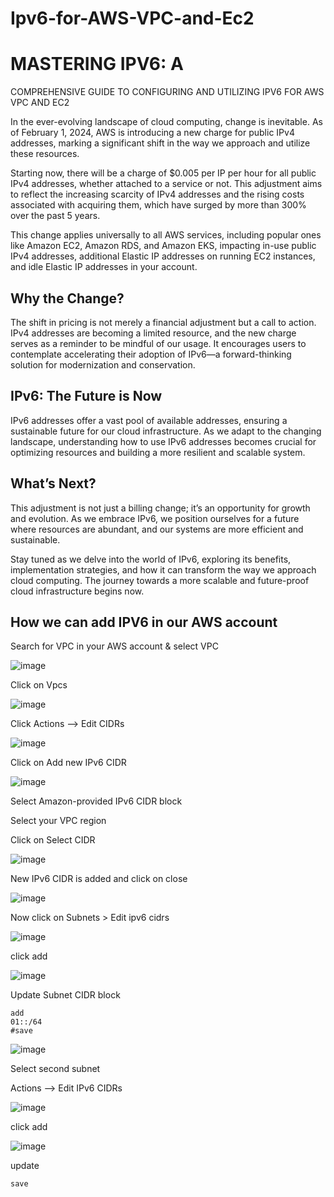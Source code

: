 # Ipv6-for-AWS-VPC-and-Ec2

# MASTERING IPV6: A 
COMPREHENSIVE GUIDE TO 
CONFIGURING AND UTILIZING
IPV6 FOR AWS VPC AND EC2

In the ever-evolving landscape of cloud computing, change is inevitable. As of February 1,
2024, AWS is introducing a new charge for public IPv4 addresses, marking a significant shift
in the way we approach and utilize these resources.

Starting now, there will be a charge of $0.005 per IP per hour for all public IPv4 addresses,
whether attached to a service or not. This adjustment aims to reflect the increasing scarcity 
of IPv4 addresses and the rising costs associated with acquiring them, which have surged by 
more than 300% over the past 5 years.

This change applies universally to all AWS services, including popular ones like Amazon EC2,
Amazon RDS, and Amazon EKS, impacting in-use public IPv4 addresses, additional Elastic IP addresses
on running EC2 instances, and idle Elastic IP addresses in your account.

## Why the Change?

The shift in pricing is not merely a financial adjustment but a call to action. IPv4 addresses
are becoming a limited resource, and the new charge serves as a reminder to be mindful of our usage.
It encourages users to contemplate accelerating their adoption of IPv6—a forward-thinking solution 
for modernization and conservation.

## IPv6: The Future is Now

IPv6 addresses offer a vast pool of available addresses, ensuring a sustainable future for our cloud
infrastructure. As we adapt to the changing landscape, understanding how to use IPv6 addresses becomes 
crucial for optimizing resources and building a more resilient and scalable system.

## What’s Next?

This adjustment is not just a billing change; it’s an opportunity for growth and evolution. As we embrace
IPv6, we position ourselves for a future where resources are abundant, and our systems are more efficient
and sustainable.

Stay tuned as we delve into the world of IPv6, exploring its benefits, implementation strategies, and how
it can transform the way we approach cloud computing. The journey towards a more scalable and future-proof
cloud infrastructure begins now.

## How we can add IPV6 in our AWS account

Search for VPC in your AWS account & select VPC

![image](vpc1.png)

Click on Vpcs


![image](vpcregions.png)

Click Actions –> Edit CIDRs

![image](cidrs.png)

Click on Add new IPv6 CIDR


![image](ipv6.png)



Select Amazon-provided IPv6 CIDR block

Select your VPC region

Click on Select CIDR


![image](select.png)

New IPv6 CIDR is added and click on close


![image](ipad.png)

Now click on Subnets > Edit ipv6 cidrs

![image](subnets.png)


click add

![image](add.png)


Update Subnet CIDR block


```it will give space for 2 numbers
add
01::/64
#save
```



![image](range.png)

Select second subnet

Actions –> Edit IPv6 CIDRs


![image](second.png)


click add


![image](save.png)


update

```02::/64
save
```
